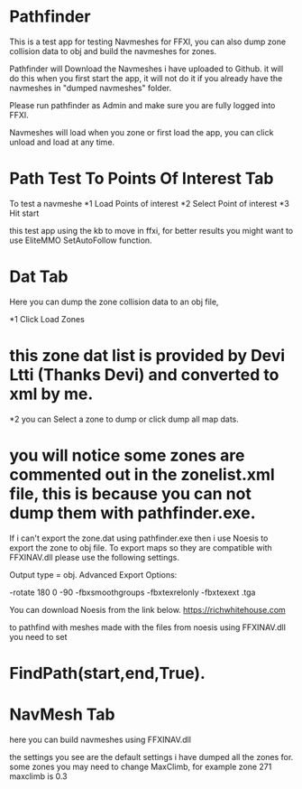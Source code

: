 # Pathfinder
This is a test app for testing Navmeshes for FFXI, you can also dump zone collision data to obj and build the navmeshes for zones.

Pathfinder will Download the Navmeshes i have uploaded to Github.
it will do this when you first start the app, it will not do it if you already have the navmeshes in "dumped navmeshes" folder.

Please run pathfinder as Admin and make sure you are fully logged into FFXI.


Navmeshes will load when you zone or first load the app, you can click unload and load at any time.

# Path Test To Points Of Interest Tab

To test a navmeshe 
 *1 Load Points of interest 
 *2 Select Point of interest
 *3 Hit start
 
 this test app using the kb to move in ffxi, for better results you might want to use EliteMMO SetAutoFollow function.


# Dat Tab
Here you can dump the zone collision data to an obj file,

 *1 Click Load Zones  
 # this zone dat list is provided by Devi Ltti (Thanks Devi) and converted to xml by me.
 
 *2 you can Select a zone to dump or click dump all map dats.
 # you will notice some zones are commented out in the zonelist.xml file, this is because you can not dump them with pathfinder.exe.
If i can't export the zone.dat using pathfinder.exe then i use Noesis to export the zone to obj file. To export maps so they are compatible with FFXINAV.dll please use the following settings.

Output type = obj.
Advanced Export Options:

-rotate 180 0 -90 -fbxsmoothgroups -fbxtexrelonly -fbxtexext .tga

You can download Noesis from the link below.
https://richwhitehouse.com

to pathfind with meshes made with the files from noesis using FFXINAV.dll you need to set 
# FindPath(start,end,True).


# NavMesh Tab

here you can build navmeshes using FFXINAV.dll

the settings you see are the default settings i have dumped all the zones for. 
some zones you may need to change MaxClimb, for example zone 271 maxclimb is 0.3

